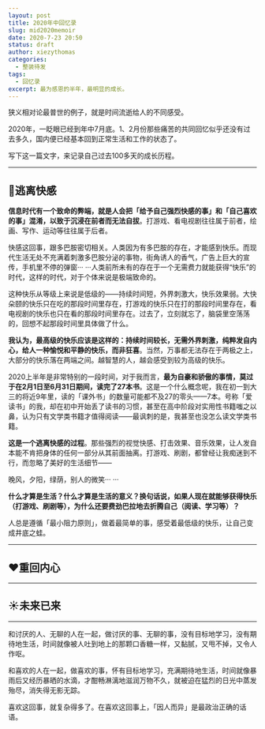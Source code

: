 ```yaml
---
layout: post
title: 2020年中回忆录
slug: mid2020memoir
date: 2020-7-23 20:50
status: draft
author: xiezythomas
categories: 
  - 整装待发
tags:
  - 回忆录
excerpt: 最为感恩的半年，最明显的成长。
---
```


狭义相对论最普世的例子，就是时间流逝给人的不同感受。

2020年，一眨眼已经到年中7月底。1、2月份那些痛苦的共同回忆似乎还没有过去多久，国内便已经基本回到正常生活和工作的状态了。

写下这一篇文字，来记录自己过去100多天的成长历程。

---

## 🏃‍逃离快感

**信息时代有一个致命的弊端，就是人会把「给予自己强烈快感的事」和「自己喜欢的事」混淆，以致于沉浸在前者而无法自拔**。打游戏、看电视剧往往属于前者，绘画、写作、运动等往往属于后者。



快感这回事，跟多巴胺密切相关。人类因为有多巴胺的存在，才能感到快乐。而现代生活无处不充满着刺激多巴胺分泌的事物，街角诱人的香气，广告上巨大的宣传，手机里不停的弹窗··· ···人类前所未有的存在于一个无需费力就能获得“快乐”的时代，这样的时代，对于个体来说是极端致命的。



这种快乐从等级上来说是低级的——持续时间短，外界刺激大，快乐效果弱。大快朵颐的快乐只在吃的那段时间里存在，打游戏的快乐只在打的那段时间里存在，看电视剧的快乐也只在看的那段时间里存在。过去了，立刻就忘了，脑袋里空荡荡的，回想不起那段时间里具体做了什么。



**我认为，最高级的快乐应该是这样的：持续时间较长，无需外界刺激，纯粹发自内心，给人一种愉悦和平静的快乐，而非狂喜**。当然，万事都无法存在于两极之上，大部分的快乐落在两端之间。越智慧的人，越会感受到较为高级的快乐。



2020上半年是非常特别的一段时间，对于我而言，**最为自豪和骄傲的事情，莫过于在2月1日至6月31日期间，读完了27本书**。这是一个什么概念呢，我在初一到大三的将近9年里，读的「课外书」的数量可能都不及27的零头——7本。号称「爱读书」的我，却在初中开始丢了读书的习惯，甚至在高中阶段对实用性书籍嗤之以鼻，认为只有文学类书籍才值得阅读——最讽刺的是，我甚至也没怎么读文学类书籍。



**这是一个逃离快感的过程**。那些强烈的视觉快感、打击效果、音乐效果，让人发自本能不肯把身体的任何一部分从其前面抽离。打游戏、刷剧，都曾经让我痴迷到不行，而忽略了美好的生活细节——

晚风，夕阳，绿荫，别人的微笑··· ···



**什么才算是生活？什么才算是生活的意义？换句话说，如果人现在就能够获得快乐（打游戏、刷剧等），为什么还要费劲巴拉地去折腾自己（阅读、学习等）？**





人总是遵循「最小阻力原则」，做着最简单的事，感受着最低级的快乐，让自己变成井底之蛙。









---

## ♥重回内心









---

## ☀未来已来

---





和讨厌的人、无聊的人在一起，做讨厌的事、无聊的事，没有目标地学习，没有期待地生活，时间就像被人吐到地上的那颗口香糖一样，又黏腻，又甩不掉，又令人作呕。

和喜欢的人在一起，做喜欢的事，怀有目标地学习，充满期待地生活，时间就像暴雨后又经历暴晒的水滴，才酣畅淋漓地滋润万物不久，就被迫在猛烈的日光中蒸发殆尽，消失得无影无踪。



喜欢这回事，就复杂得多了。在喜欢这回事上，「因人而异」是最政治正确的话语。

